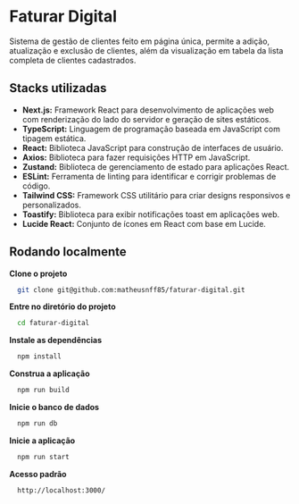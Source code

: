 # Faturar Digital

Sistema de gestão de clientes feito em página única, permite a adição, atualização e exclusão de clientes, além da visualização em tabela da lista completa de clientes cadastrados.

## Stacks utilizadas

- **Next.js:** Framework React para desenvolvimento de aplicações web com renderização do lado do servidor e geração de sites estáticos.
- **TypeScript:** Linguagem de programação baseada em JavaScript com tipagem estática.
- **React:** Biblioteca JavaScript para construção de interfaces de usuário.
- **Axios:** Biblioteca para fazer requisições HTTP em JavaScript.
- **Zustand:** Biblioteca de gerenciamento de estado para aplicações React.
- **ESLint:** Ferramenta de linting para identificar e corrigir problemas de código.
- **Tailwind CSS:** Framework CSS utilitário para criar designs responsivos e personalizados.
- **Toastify:** Biblioteca para exibir notificações toast em aplicações web.
- **Lucide React:** Conjunto de ícones em React com base em Lucide.

## Rodando localmente

**Clone o projeto**

```bash
  git clone git@github.com:matheusnff85/faturar-digital.git
```

**Entre no diretório do projeto**

```bash
  cd faturar-digital
```

**Instale as dependências**

```bash
  npm install
```

**Construa a aplicação**

```bash
  npm run build
```

**Inicie o banco de dados**

```bash
  npm run db
```

**Inicie a aplicação**

```bash
  npm run start
```

**Acesso padrão**

```bash
  http://localhost:3000/
```
